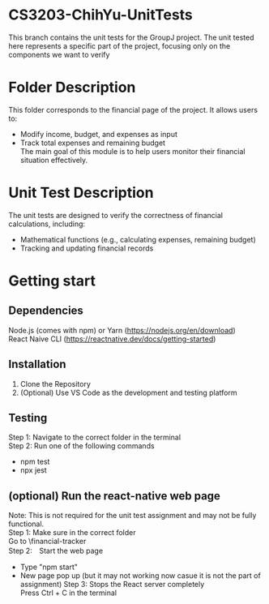 # CS3203-ChihYu-UnitTests
This branch contains the unit tests for the GroupJ project. The unit tested here represents a specific part of the project, focusing only on the components we want to verify

# Folder Description
This folder corresponds to the financial page of the project. It allows users to:  
- Modify income, budget, and expenses as input
- Track total expenses and remaining budget  
The main goal of this module is to help users monitor their financial situation effectively.

# Unit Test Description
The unit tests are designed to verify the correctness of financial calculations, including:  
- Mathematical functions (e.g., calculating expenses, remaining budget)
- Tracking and updating financial records

# Getting start
## Dependencies
Node.js (comes with npm) or Yarn (https://nodejs.org/en/download)  
React Naive CLI (https://reactnative.dev/docs/getting-started)  

## Installation
1. Clone the Repository
2. (Optional) Use VS Code as the development and testing platform

## Testing
Step 1: Navigate to the correct folder in the terminal  
Step 2: Run one of the following commands  
- npm test
- npx jest

## (optional) Run the react-native web page
Note: This is not required for the unit test assignment and may not be fully functional.  
Step 1:  Make sure in the correct folder   
         Go to \financial-tracker  
Step 2:　Start the web page   
- Type "npm start"  
- New page pop up (but it may not working now casue it is not the part of assignment)
Step 3: Stops the React server completely  
        Press Ctrl + C in the terminal  
